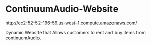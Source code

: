 # ContinuumAudio-Website

http://ec2-52-52-196-59.us-west-1.compute.amazonaws.com/

Dynamic Website that Allows customers to rent and buy items from continuumAudio.
